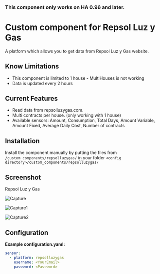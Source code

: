 ### This component only works on HA 0.96 and later.

# Custom component for Repsol Luz y Gas
A platform which allows you to get data from Repsol Luz y Gas website.

## Know Limitations
- This component is limited to 1 house - MultiHouses is not working
- Data is updated every 2 hours


## Current Features
- Read data from repsolluzygas.com.
- Multi contracts per house. (only working with 1 house)
- Available sensors: Amount, Consumption, Total Days, Amount Variable, Amount Fixed, Average Daily Cost, Number of contracts


## Installation
Install the component manually by putting the files from `/custom_components/repsolluzygas/` in your folder `<config directory>/custom_components/repsolluzygas/` 

## Screenshot
Repsol Luz y Gas

![Capture](https://user-images.githubusercontent.com/9134036/113559167-33048500-9601-11eb-9bda-8fbb176fa991.PNG)

![Capture1](https://user-images.githubusercontent.com/9134036/113559174-35ff7580-9601-11eb-9756-8e82a9a6ac24.PNG)

![Capture2](https://user-images.githubusercontent.com/9134036/113559177-3861cf80-9601-11eb-8de3-1fc8f7e2cf82.PNG)


## Configuration
**Example configuration.yaml:**

```yaml
sensor:
  - platform: repsolluzygas
    username: <YourEmail>
    password: <Password>
```
